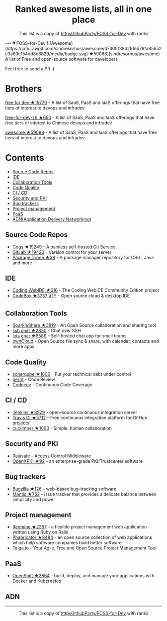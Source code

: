 <h1 align="center">
Ranked awesome lists, all in one place
</h1>
<p align="center">
	This list is a copy of <a href="httpsGithubParty/FOSS-for-Dev">httpsGithubParty/FOSS-for-Dev</a> with ranks
</p>
---
# FOSS-for-Dev  [![Awesome](https://cdn.rawgit.com/sindresorhus/awesome/d7305f38d29fed78fa85652e3a63e154dd8e8829/media/badge.svg) ★59088](sindresorhus/awesome)
A list of Free and open-source software for developers

 
Feel free to send a PR :)
# Brothers
[free for dev ★15770](ripienaar/free-for-dev) - A list of SaaS, PaaS and IaaS offerings that have free tiers of interest to devops and infradev

[free-for-dev-zh ★650](qinghuaiorg/free-for-dev-zh) - A list of SaaS, PaaS and IaaS offerings that have free tiers of interest to Chinese devops and infradev

[awesome ★59088](sindresorhus/awesome) - A list of SaaS, PaaS and IaaS offerings that have free tiers of interest to devops and infradev


# Contents
   * [Source Code Repos](#source-code-repos)
   * [IDE](#ide)
   * [Collaboration Tools](#collaboration-tools)
   * [Code Quality](#code-quality)
   * [CI / CD](#ci--cd)
   * [Security and PKI](#security-and-pki)
   * [Bug trackers](#bug-trackers)
   * [Project management](#project-management)
   * [PaaS](#paas)
   * [ADN(Application Delivery Networking)](#adn)


## Source Code Repos 

 * [Gogs ★19249](gogits/gogs)  - A painless self-hosted Git Service 
 * [GitLab ★19423](gitlabhq/gitlabhq) - Version control for your server
 * [Package Drone ★38](eclipse/packagedrone) - A package manager repository for OSGi, Java and more


## IDE 

 * [Coding WebIDE ★616](Coding/WebIDE) - The Coding WebIDE Community Edition project
 * [CodeBox ★3737 ⏳1Y](CodeboxIDE/codebox) - Open source cloud & desktop IDE


## Collaboration Tools

 * [SparkleShare ★3819](hbons/SparkleShare) - An Open Source collaboration and sharing tool
 * [ssh chat ★2830](shazow/ssh-chat) - Chat over SSH 
 * [lets chat ★8589](sdelements/lets-chat) - Self-hosted chat app for small teams
 * [ownCloud](https://owncloud.org) - Open Source file sync & share, with calendar, contacts and more apps

## Code Quality

 * [sonarqube ★1806](SonarSource/sonarqube) - Put your technical debt under control
 * [gerrit](https://gerrit.googlesource.com/) - Code Review
 * [Codecov](https://codecov.io/) - Continuous Code Coverage


## CI / CD

 * [Jenkins ★8529](jenkinsci/jenkins) - open-source continuous integration server
 * [Travis CI ★5712](travis-ci/travis-ci) - Free continuous integration platform for GitHub projects
 * [cucumber ★1063](cucumber/cucumber) - Simple, human collaboration 


## Security and PKI

 * [Ralasafe](http://sourceforge.net/projects/ralasafe/) - Access Control Middleware
 * [OpenXPKI ★92](openxpki/openxpki) - an enterprise-grade PKI/Trustcenter software


## Bug trackers

* [Bugzilla ★126](bugzilla/bugzilla) - web-based bug-tracking software
* [Mantis ★752](mantisbt/mantisbt) - issue tracker that provides a delicate balance between simplicity and power


## Project management
* [Redmine ★2357](redmine/redmine) - a flexible project management web application written using Ruby on Rails
* [Phabricator ★8484](phacility/phabricator) - an open source collection of web applications which help software companies build better software
* [Taiga.io](https://github.com/taigaio) - Your Agile, Free and Open Source Project Management Tool

## PaaS

 * [OpenShift ★2864](openshift/origin) - build, deploy, and manage your applications with Docker and Kubernetes

## ADN 
  
 
---
<p align="center">
	This list is a copy of <a href="httpsGithubParty/FOSS-for-Dev">httpsGithubParty/FOSS-for-Dev</a> with ranks
</p>
<script>
  (function(i,s,o,g,r,a,m){i['GoogleAnalyticsObject']=r;i[r]=i[r]||function(){
  (i[r].q=i[r].q||[]).push(arguments)},i[r].l=1*new Date();a=s.createElement(o),
  m=s.getElementsByTagName(o)[0];a.async=1;a.src=g;m.parentNode.insertBefore(a,m)
  })(window,document,'script','https://www.google-analytics.com/analytics.js','ga');

  ga('create', 'UA-100705027-1', 'auto');
  ga('send', 'pageview');

</script>
